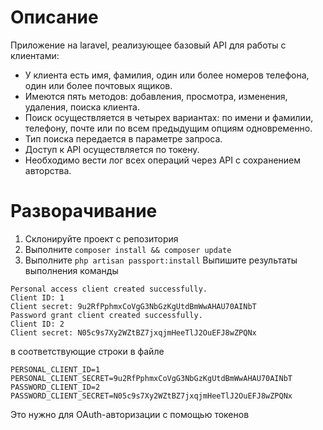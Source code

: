 # Описание 
Приложение на laravel, реализующее базовый API для работы с клиентами: 
- У клиента есть имя, фамилия, один или более номеров телефона, один или более почтовых ящиков. 
- Имеются пять методов: добавления, просмотра, изменения, удаления, поиска клиента. 
- Поиск осуществляется в четырех вариантах: по имени и фамилии, телефону, почте или по всем предыдущим опциям одновременно. 
- Тип поиска передается в параметре запроса. 
- Доступ к API осуществляется по токену. 
- Необходимо вести лог всех операций через API с сохранением авторства.

# Разворачивание
1. Склонируйте проект с репозитория
2. Выполните `composer install && composer update`
3. Выполните `php artisan passport:install`
Выпишите результаты выполнения команды
````
Personal access client created successfully.
Client ID: 1
Client secret: 9u2RfPphmxCoVgG3NbGzKgUtdBmWwAHAU70AINbT
Password grant client created successfully.
Client ID: 2
Client secret: N05c9s7Xy2WZtBZ7jxqjmHeeTlJ2OuEFJ8wZPQNx
````
в соответствующие строки в файле
````
PERSONAL_CLIENT_ID=1
PERSONAL_CLIENT_SECRET=9u2RfPphmxCoVgG3NbGzKgUtdBmWwAHAU70AINbT
PASSWORD_CLIENT_ID=2
PASSWORD_CLIENT_SECRET=N05c9s7Xy2WZtBZ7jxqjmHeeTlJ2OuEFJ8wZPQNx
````
Это нужно для OAuth-авторизации с помощью токенов
